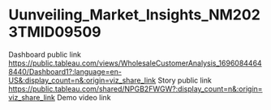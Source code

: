 # Uunveiling_Market_Insights_NM2023TMID09509

Dashboard public link https://public.tableau.com/views/WholesaleCustomerAnalysis_16960844648440/Dashboard1?:language=en-US&:display_count=n&:origin=viz_share_link
Story public link https://public.tableau.com/shared/NPGB2FWGW?:display_count=n&:origin=viz_share_link
Demo video link
